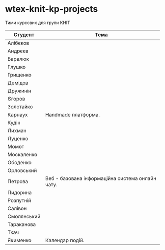 # wtex-knit-kp-projects
Тими курсових для групи КНІТ

|Студент|Тема|
|-|-|
|Алібєков||
|Андрєєв||
|Баралюк||
|Глушко||
|Грищенко||
|Демідов||
|Дружинін||
|Єгоров||
|Золотайко||
|Карнаух|Handmade платформа.|
|Кудін||
|Лихман||
|Луценко||
|Момот||
|Москаленко||
|Ободенко||
|Орловський||
|Петрова|Веб - базована інформаційна система онлайн чату.|
|Пидорина||
|Розпутній||
|Салівон||
|Смолянський||
|Тараканова||
|Ткач||
|Якименко|Календар подій.|
